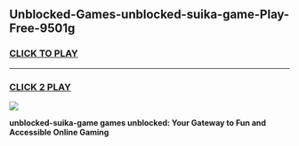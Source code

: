 
## Unblocked-Games-unblocked-suika-game-Play-Free-9501g
<h3>
<a href="https://premium76.site?title=unblocked-suika-game&ref=20A">CLICK TO PLAY</a></h3>
<hr>

<h3>
<a href="https://premium76.site?title=unblocked-suika-game&ref=20A">CLICK 2 PLAY</a>
  
</h3>

<a href="https://premium76.site?title=unblocked-suika-game&ref=20A"><img src="https://clearcache.store/games.png"></a>


**unblocked-suika-game games unblocked: Your Gateway to Fun and Accessible Online Gaming**
